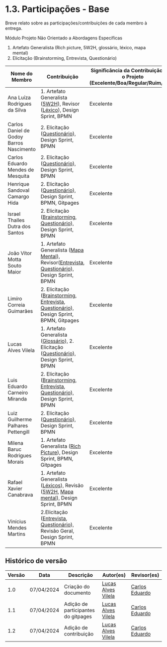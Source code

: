 # 1.3. Participações - Base

Breve relato sobre as participações/contribuições de cada membro à entrega.

Módulo Projeto Não Orientado a Abordagens Específicas

1. Artefato Generalista (Rich picture, 5W2H, glossário, léxico, mapa mental)
2. Elicitação (Brainstorming, Entrevista, Questionário)

| Nome do Membro                           | Contribuição                                                                                                                                              | Significância da Contribuição para o Projeto (Excelente/Boa/Regular/Ruim/Nula) |
| ---------------------------------------- | --------------------------------------------------------------------------------------------------------------------------------------------------------- | ------------------------------------------------------------------------------ |
| Ana Luíza Rodrigues da Silva             | 1. Artefato Generalista ([5W2H](./5w2h.md)), Revisor ([Léxico](./lexico.md)), Design Sprint, BPMN                                                         | Excelente                                                                      |
| Carlos Daniel de Godoy Barros Nascimento | 2. Elicitação ([Questionário](./questionario.md)), Design Sprint, BPMN                                                                                    | Excelente                                                                      |
| Carlos Eduardo Mendes de Mesquita        | 2. Elicitação ([Questionário](./questionario.md)), Design Sprint, BPMN                                                                                    | Excelente                                                                      |
| Henrique Sandoval Camargo Hida           | 2. Elicitação ([Questionário](./questionario.md)), Design Sprint, BPMN, Gitpages                                                                          | Excelente                                                                      |
| Israel Thalles Dutra dos Santos          | 2. Elicitação ([Brainstorming](./brainstorming.md), [Questionário](./questionario.md)), Design Sprint, BPMN                                               | Excelente                                                                      |
| João Vítor Motta Souto Maior             | 1. Artefato Generalista ([Mapa Mental](./mapa_mental.md)), Revisor([Entrevista](./entrevista.md), [Questionário](./questionario.md)), Design Sprint, BPMN | Excelente                                                                      |
| Limíro Correia Guimarães                 | 2. Elicitação ([Brainstorming](./brainstorming.md), [Entrevista](./entrevista.md), [Questionário](./questionario.md)), Design Sprint, BPMN, Gitpages      | Excelente                                                                      |
| Lucas Alves Vilela                       | 1. Artefato Generalista ([Glossário](./glossário.md)), 2. Elicitação ([Questionário](./questionario.md)), Design Sprint, BPMN                             | Excelente                                                                      |
| Luis Eduardo Carneiro Miranda            | 2. Elicitação ([Brainstorming](./brainstorming.md), [Entrevista](./entrevista.md), [Questionário](./questionario.md)), Design Sprint, BPMN                | Excelente                                                                      |
| Luiz Guilherme Palhares Pettengill       | 2. Elicitação ([Questionário](./questionario.md)), Design Sprint, BPMN                                                                                    | Excelente                                                                      |
| Milena Baruc Rodrigues Morais            | 1. Artefato Generalista ([Rich Picture](./richpicture.md)), Design Sprint, BPMN, Gitpages                                                                 | Excelente                                                                      |
| Rafael Xavier Canabrava                  | 1. Artefato Generalista ([Léxicos](./lexico.md)), Revisão ([5W2H](./5w2h.md), [Mapa mental](./mapa_mental.md)), Design Sprint, BPMN                       | Excelente                                                                      |
| Vinícius Mendes Martins                  | 2.Elicitação ([Entrevista](./entrevista.md), [Questionário](./questionario.md)), Revisão Geral, Design Sprint, BPMN                                       | Excelente                                                                      |

## Histórico de versão

| Versão | Data       | Descrição                           | Autor(es)                                         | Revisor(es)        |
| ------ | ---------- | ----------------------------------- | ------------------------------------------------- | ------------------ |
| 1.0    | 07/04/2024 | Criação do documento                | [Lucas Alves Vilela](https://github.com/Lucas-AV) | [Carlos Eduardo]() |
| 1.1    | 07/04/2024 | Adição de participantes do gitpages | [Lucas Alves Vilela](https://github.com/Lucas-AV) | [Carlos Eduardo]() |
| 1.2    | 07/04/2024 | Adição de contribuição              | [Lucas Alves Vilela](https://github.com/Lucas-AV) | [Carlos Eduardo]() |
